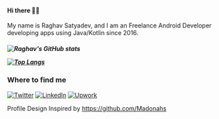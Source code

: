 <h4 align="left">
 Hi there 👋🏾
</h4>
<p align="left">
My name is Raghav Satyadev, and I am an Freelance Android Developer developing apps using Java/Kotlin since 2016.
<h5 align="left">

![Raghav's GitHub stats](https://github-readme-stats.vercel.app/api?username=raghavsatyadev&theme=gotham&show_icons=true&include_all_commits=true&hide_border=true&bg_color=0d1117&title_color=38d252&icon_color=1f6fea&text_color=fefefe&count_private=true)

[![Top Langs](https://github-readme-stats.vercel.app/api/top-langs/?username=raghavsatyadev&theme=gotham&show_icons=true&include_all_commits=true&hide_border=true&bg_color=0d1117&title_color=38d252&icon_color=1f6fea&text_color=fefefe)](https://github.com/raghavsatyadev?tab=repositories)

<h3>Where to find me</h3>
<a href="https://twitter.com/RJSatyadev" target="_blank"><img alt="Twitter" src="https://img.shields.io/badge/twitter-%231DA1F2.svg?&style=for-the-badge&logo=twitter&logoColor=white" /></a>
<a href="https://www.linkedin.com/in/rjsatyadev" target="_blank"><img alt="LinkedIn" src="https://img.shields.io/badge/linkedin-%230077B5.svg?&style=for-the-badge&logo=linkedin&logoColor=white" /></a>
<a href="https://www.upwork.com/freelancers/rjsatyadev" target="_blank"><img alt="Upwork" src="https://img.shields.io/badge/UpWork-6FDA44?style=for-the-badge&logo=Upwork&logoColor=white" /></a>
</p>

Profile Design Inspired by https://github.com/Madonahs
